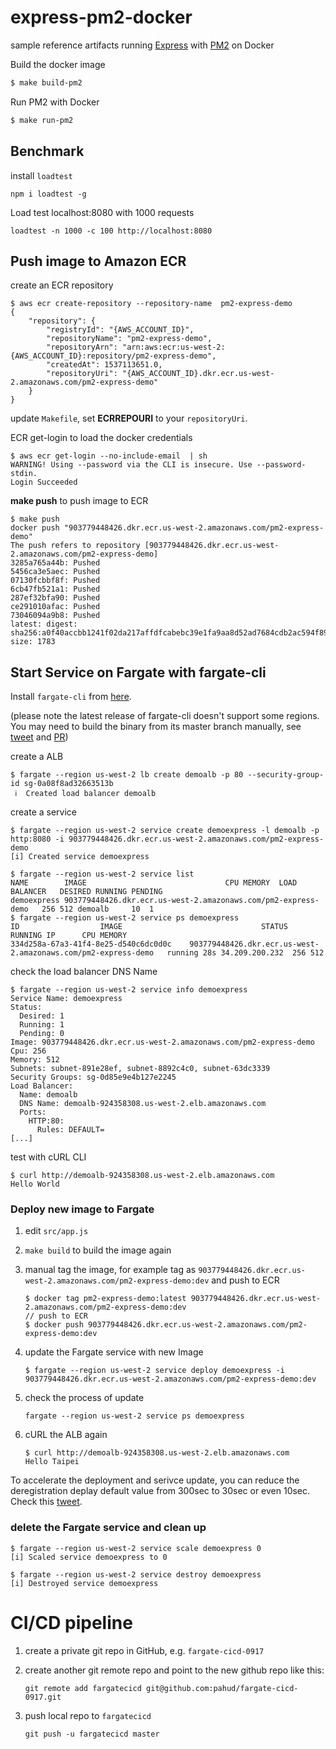 # express-pm2-docker

sample reference artifacts running [Express](https://github.com/expressjs/express) with [PM2](http://pm2.keymetrics.io/) on Docker



Build the docker image

```bash
$ make build-pm2
```



Run PM2 with Docker

```Bash
$ make run-pm2
```



## Benchmark

install `loadtest`

```
npm i loadtest -g
```

Load test localhost:8080 with 1000 requests

```
loadtest -n 1000 -c 100 http://localhost:8080
```



## Push image to Amazon ECR

create an ECR repository



```
$ aws ecr create-repository --repository-name  pm2-express-demo
{
    "repository": {
        "registryId": "{AWS_ACCOUNT_ID}",
        "repositoryName": "pm2-express-demo",
        "repositoryArn": "arn:aws:ecr:us-west-2:{AWS_ACCOUNT_ID}:repository/pm2-express-demo",
        "createdAt": 1537113651.0,
        "repositoryUri": "{AWS_ACCOUNT_ID}.dkr.ecr.us-west-2.amazonaws.com/pm2-express-demo"
    }
}
```



update `Makefile`, set **ECRREPOURI** to your `repositoryUri`.

ECR get-login to load the docker credentials

```
$ aws ecr get-login --no-include-email  | sh
WARNING! Using --password via the CLI is insecure. Use --password-stdin.
Login Succeeded
```

**make push** to push image to ECR

```
$ make push
docker push "903779448426.dkr.ecr.us-west-2.amazonaws.com/pm2-express-demo"
The push refers to repository [903779448426.dkr.ecr.us-west-2.amazonaws.com/pm2-express-demo]
3285a765a44b: Pushed
5456ca3e5aec: Pushed
07130fcbbf8f: Pushed
6cb47fb521a1: Pushed
287ef32bfa90: Pushed
ce291010afac: Pushed
73046094a9b8: Pushed
latest: digest: sha256:a0f40accbb1241f02da217affdfcabebc39e1fa9aa8d52ad7684cdb2ac594f89 size: 1783
```



## Start Service on Fargate with fargate-cli

Install `fargate-cli` from [here](http://somanymachines.com/fargate/). 

(please note the latest release of fargate-cli doesn't support some regions. You may need to build the binary from its master branch manually, see [tweet](https://twitter.com/pahudnet/status/1040233349141295104) and [PR](https://github.com/jpignata/fargate/pull/62))



create a ALB

```
$ fargate --region us-west-2 lb create demoalb -p 80 --security-group-id sg-0a08f8ad32663513b
 ℹ️  Created load balancer demoalb
```

create a service

```
$ fargate --region us-west-2 service create demoexpress -l demoalb -p http:8080 -i 903779448426.dkr.ecr.us-west-2.amazonaws.com/pm2-express-demo
[i] Created service demoexpress
```



```
$ fargate --region us-west-2 service list
NAME		IMAGE								CPU	MEMORY	LOAD BALANCER	DESIRED	RUNNING	PENDING
demoexpress	903779448426.dkr.ecr.us-west-2.amazonaws.com/pm2-express-demo	256	512	demoalb		10	1
$ fargate --region us-west-2 service ps demoexpress
ID					IMAGE								STATUS	RUNNING	IP		CPU	MEMORY
334d258a-67a3-41f4-8e25-d540c6dc0d0c	903779448426.dkr.ecr.us-west-2.amazonaws.com/pm2-express-demo	running	28s	34.209.200.232	256	512
```

check the load balancer DNS Name

```
$ fargate --region us-west-2 service info demoexpress
Service Name: demoexpress
Status:
  Desired: 1
  Running: 1
  Pending: 0
Image: 903779448426.dkr.ecr.us-west-2.amazonaws.com/pm2-express-demo
Cpu: 256
Memory: 512
Subnets: subnet-891e28ef, subnet-8892c4c0, subnet-63dc3339
Security Groups: sg-0d85e9e4b127e2245
Load Balancer:
  Name: demoalb
  DNS Name: demoalb-924358308.us-west-2.elb.amazonaws.com
  Ports:
    HTTP:80:
      Rules: DEFAULT=
[...]
```

test with cURL CLI

```
$ curl http://demoalb-924358308.us-west-2.elb.amazonaws.com
Hello World
```



### Deploy new image to Fargate

1. edit `src/app.js` 

2. `make build` to build the image again

3. manual tag the image, for example tag as `903779448426.dkr.ecr.us-west-2.amazonaws.com/pm2-express-demo:dev` and push to ECR

   ```
   $ docker tag pm2-express-demo:latest 903779448426.dkr.ecr.us-west-2.amazonaws.com/pm2-express-demo:dev
   // push to ECR
   $ docker push 903779448426.dkr.ecr.us-west-2.amazonaws.com/pm2-express-demo:dev
   ```

4. update the Fargate service with new Image

   ```
   $ fargate --region us-west-2 service deploy demoexpress -i 903779448426.dkr.ecr.us-west-2.amazonaws.com/pm2-express-demo:dev
   ```

5. check the process of update

   ```
   fargate --region us-west-2 service ps demoexpress
   ```

6. cURL the ALB again

   ```
   $ curl http://demoalb-924358308.us-west-2.elb.amazonaws.com
   Hello Taipei
   ```



To accelerate the deployment and serivce update, you can reduce the deregistration deplay default value from 300sec to 30sec or even 10sec. Check this [tweet](https://twitter.com/pahudnet/status/1041380473186840581).



### delete the Fargate service and clean up

```
$ fargate --region us-west-2 service scale demoexpress 0
[i] Scaled service demoexpress to 0

$ fargate --region us-west-2 service destroy demoexpress
[i] Destroyed service demoexpress
```



# CI/CD pipeline

1. create a private git repo in GitHub, e.g. `fargate-cicd-0917`

2. create another git remote repo and point to the new github repo like this:

   ```
   git remote add fargatecicd git@github.com:pahud/fargate-cicd-0917.git
   ```

3. push local repo to `fargatecicd` 

   ```
   git push -u fargatecicd master
   ```



    
